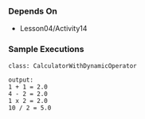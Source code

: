 ### Depends On

- Lesson04/Activity14

### Sample Executions

```
class: CalculatorWithDynamicOperator

output:
1 + 1 = 2.0
4 - 2 = 2.0
1 x 2 = 2.0
10 / 2 = 5.0
```
